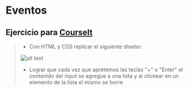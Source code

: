 # Eventos

Ejercicio para [CourseIt](https://courseit.io/)
---
> * Con HTML y CSS replicar el siguiente diseño:
>
> ![alt text](https://courseit-statics.nyc3.digitaloceanspaces.com/contenido/online/javascript/img/clase14.png)
> * Lograr que cada vez que apretemos las teclas "+" o "Enter" el contenido del input se agregue a una lista y al clickear en un elemento de la lista el mismo se borre

